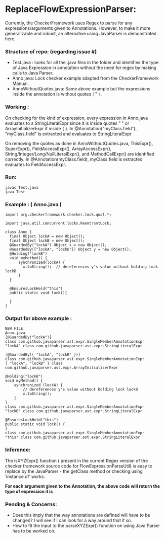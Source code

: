 # ReplaceFlowExpressionParser: 
Currently, the CheckerFramework uses Regex to parse for any expressions/arguments given to Annotations. However, to make it more generalizable and robust, an alternative using JavaParser is demonstrated here. 
  
### Structure of repo: (regarding issue #)
- Test.java : looks for all the .java files in the folder and identifies the type of Java Expression in annotation without the need for regex by making calls to Java Parser.
- Anno.java: Lock checker example adapted from the CheckerFramework Manual.
- AnnoWithoutQuotes.java: Same above example but the expressions inside the annotation is without quotes ( " ) .

### Working : 

On checking for the kind of expression, every expression in Anno.java evaluates to a StringLiteralExpr since it is inside quotes " " or ArrayInitializerExpr if inside { }. 
In @Annotation("myClass.field"), "myClass.field" is extracted and evaluates to StringLiteralExpr 

On removing the quotes as done in AnnoWithoutQuotes.java, ThisExpr(), SuperExpr(), FieldAccessExpr(), ArrayAccessExpr(), String/Integer/Long/NullLiteralExpr(), and MethodCallExpr() are identified correctly. 
In @Annotation(myClass.field), myClass.field is extracted evaluates to FieldAccessExpr.


### Run: 

    javac Test.java
    java Test
    
### Example : ( Anno.java )

    import org.checkerframework.checker.lock.qual.*;

    import java.util.concurrent.locks.ReentrantLock;

    class Anno {
      final Object lockA = new Object();
      final Object lockB = new Object();
      @GuardedBy("lockA") Object x = new Object();
      @GuardedBy({"lockA", "lockB"}) Object y = new Object();
      @Holding("lockB")
      void myMethod() {
          synchronized(lockA) {
            x.toString();  // dereferences y's value without holding lock lockB
          }
      }

      @EnsuresLockHeld("this")
      public static void lock(){

      }
    }


### Output for above example : 
    
    NEW FILE:
    Anno.java
    [@GuardedBy("lockA")]
    class com.github.javaparser.ast.expr.SingleMemberAnnotationExpr
    "lockA" class com.github.javaparser.ast.expr.StringLiteralExpr

    [@GuardedBy({ "lockA", "lockB" })]
    class com.github.javaparser.ast.expr.SingleMemberAnnotationExpr
    { "lockA", "lockB" } class com.github.javaparser.ast.expr.ArrayInitializerExpr

    @Holding("lockB")
    void myMethod() {
        synchronized (lockA) {
            // dereferences y's value without holding lock lockB
            x.toString();
        }
    }
    class com.github.javaparser.ast.expr.SingleMemberAnnotationExpr
    "lockB" class com.github.javaparser.ast.expr.StringLiteralExpr

    @EnsuresLockHeld("this")
    public static void lock() {
    }
    class com.github.javaparser.ast.expr.SingleMemberAnnotationExpr
    "this" class com.github.javaparser.ast.expr.StringLiteralExpr

### Inference: 
The isXYZExpr() function ( present in the current Regex version of the checker framework source code for FlowExpressionParseUtil) is easy to replace by the JavaParser - the getClass method or checking using ‘instance of’ works. 

__For each argument given to the Annotation, the above code will return the type of expression it is__

### Pending & Concerns: 

- Does this imply that the way annotations are defined will have to be changed? I will see if I can look for a way around that if so.
- How to fit the input to the parseXYZExpr() function on using Java Parser has to be worked on.


<!--
The Test.java file looks for all the .java files in the folder and identifies the type of Java Expression in annotation without the need for regex by making calls to Java Parser. There are two files inside - Anno.java and AnnoWithoutQuotes.java. Anno.java follows the rules present in the manual. AnnoWithoutQuotes.java has the same example and follows rules as well, but the expression inside the annotation is not within quotes.
\
On checking for the kind of expression, every expression in Anno.java evaluates to a StringLiteralExpr since it is inside quotes " " or ArrayInitializerExpr if inside { }. 
In @Annotation("myClass.field"), "myClass.field" is extracted and evaluates to StringLiteralExpr 
\
On removing the quotes as done in AnnoWithoutQuotes.java, ThisExpr(), SuperExpr(), FieldAccessExpr(), ArrayAccessExpr(), String/Integer/Long/NullLiteralExpr(), and MethodCallExpr() are identified correctly. 
In @Annotation(myClass.field), myClass.field is extracted evaluates to FieldAccessExpr.
\
(Does this imply that the way annotations are defined will have to be changed? I will see if I can look for a way around that if so.)
-->
